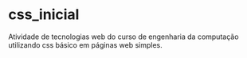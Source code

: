 # css_inicial
Atividade de tecnologias web do curso de engenharia da computação utilizando css básico em páginas web simples.

